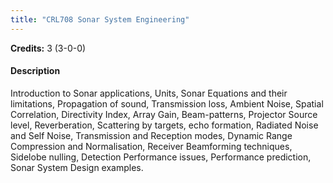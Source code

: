 ```yaml
---
title: "CRL708 Sonar System Engineering"
---
```

**Credits:** 3 (3-0-0)

#### Description
Introduction to Sonar applications, Units, Sonar Equations and their limitations, Propagation of sound, Transmission loss, Ambient Noise, Spatial Correlation, Directivity Index, Array Gain, Beam-patterns, Projector Source level, Reverberation, Scattering by targets, echo formation, Radiated Noise and Self Noise, Transmission and Reception modes, Dynamic Range Compression and Normalisation, Receiver Beamforming techniques, Sidelobe nulling, Detection Performance issues, Performance prediction, Sonar System Design examples.